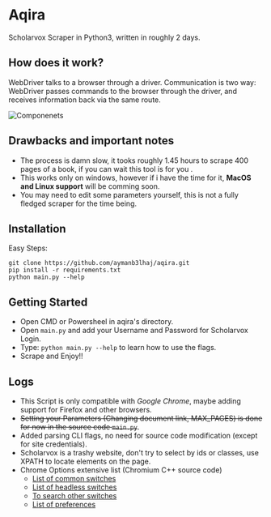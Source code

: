 # Aqira 
Scholarvox Scraper in Python3, written in roughly 2 days.

## How does it work?

WebDriver talks to a browser through a driver. Communication is two way: WebDriver passes commands to the browser through the driver, and receives information back via the same route.

![Componenets](https://www.selenium.dev/images/documentation/webdriver/basic_comms.png)

## Drawbacks and important notes

* The process is damn slow, it tooks roughly 1.45 hours to scrape 400 pages of a book, if you can wait this tool is for you .
* This works only on windows, however if i have the time for it, **MacOS and Linux support** will be comming soon.
* You may need to edit some parameters yourself, this is not a fully fledged scraper for the time being.

## Installation

Easy Steps:

```
git clone https://github.com/aymanb3lhaj/aqira.git
pip install -r requirements.txt
python main.py --help
```

## Getting Started

* Open CMD or Powersheel in aqira's directory.
* Open `main.py` and add your Username and Password for Scholarvox Login.
* Type: `python main.py --help` to learn how to use the flags.
* Scrape and Enjoy!!

## Logs 

* This Script is only compatible with *Google Chrome*, maybe adding support for Firefox and other browsers. 
* ~~Setting your Parameters (Changing document link, MAX\_PAGES) is done for now in the source code `main.py`~~.
* Added parsing CLI flags, no need for source code modification (except for site credentials).
* Scholarvox is a trashy website, don't try to select by ids or classes, use XPATH to locate elements on the page.
* Chrome Options extensive list (Chromium C++ source code)
  - [List of common switches](/master/chrome/common/chrome_switches.cc)
  - [List of headless switches](/master/headless/app/headless_shell_switches.cc)
  - [To search other switches](https://source.chromium.org/search?q=file:switches.cc&ss=chromium%2Fchromium%2Fs)
  - [List of preferences](/master/chrome/common/pref_names.c)
